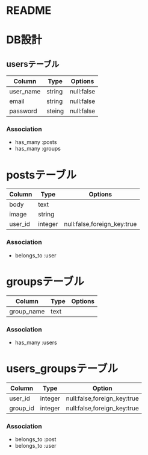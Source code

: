 # README

# DB設計
## usersテーブル
| Column    | Type   | Options    |
| --------- | ------ | ---------- |
| user_name | string | null:false |
| email     | string | null:false |
| password  | steing | null:false |
### Association
- has_many :posts
- has_many :groups

# postsテーブル
| Column  | Type    | Options                     |
| ------- | ------- | --------------------------- |
| body    | text    |                             |
| image   | string  |                             |
| user_id | integer | null:false,foreign_key:true |
### Association
- belongs_to :user

# groupsテーブル
| Column     | Type | Options |
| ---------- | ---- | ------- |
| group_name | text |         |
### Association
- has_many :users

# users_groupsテーブル
| Column   | Type    | Option                      |
| -------- | ------- | --------------------------- |
| user_id  | integer | null:false,foreign_key:true |
| group_id | integer | null:false,foreign_key:true |
### Association
- belongs_to :post
- belongs_to :user